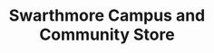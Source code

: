---
title: "Swarthmore Campus and Community Store"
url: /swarthmore/swarthmore-campus-and-community-store/
shop: Bücher
---